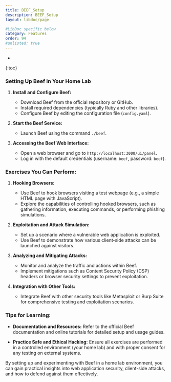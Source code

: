 ```yaml
---
title: BEEF_Setup
description: BEEF_Setup
layout: libdoc/page

#LibDoc specific below
category: Features
order: 94
#unlisted: true
---
```

* 
{:toc}

### Setting Up Beef in Your Home Lab

1. **Install and Configure Beef:**
   - Download Beef from the official repository or GitHub.
   - Install required dependencies (typically Ruby and other libraries).
   - Configure Beef by editing the configuration file (`config.yaml`).

2. **Start the Beef Service:**
   - Launch Beef using the command `./beef`.

3. **Accessing the Beef Web Interface:**
   - Open a web browser and go to `http://localhost:3000/ui/panel`.
   - Log in with the default credentials (username: `beef`, password: `beef`).

### Exercises You Can Perform:

1. **Hooking Browsers:**
   - Use Beef to hook browsers visiting a test webpage (e.g., a simple HTML page with JavaScript).
   - Explore the capabilities of controlling hooked browsers, such as gathering information, executing commands, or performing phishing simulations.

2. **Exploitation and Attack Simulation:**
   - Set up a scenario where a vulnerable web application is exploited.
   - Use Beef to demonstrate how various client-side attacks can be launched against visitors.

3. **Analyzing and Mitigating Attacks:**
   - Monitor and analyze the traffic and actions within Beef.
   - Implement mitigations such as Content Security Policy (CSP) headers or browser security settings to prevent exploitation.

4. **Integration with Other Tools:**
   - Integrate Beef with other security tools like Metasploit or Burp Suite for comprehensive testing and exploitation scenarios.

### Tips for Learning:

- **Documentation and Resources:** Refer to the official Beef documentation and online tutorials for detailed setup and usage guides.
  
- **Practice Safe and Ethical Hacking:** Ensure all exercises are performed in a controlled environment (your home lab) and with proper consent for any testing on external systems.

By setting up and experimenting with Beef in a home lab environment, you can gain practical insights into web application security, client-side attacks, and how to defend against them effectively.
